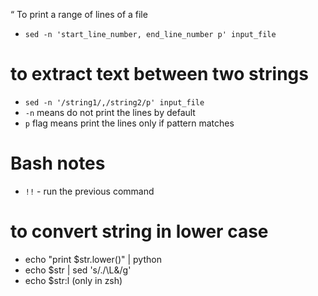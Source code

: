 “ To print a range of lines of a file
- `sed -n 'start_line_number, end_line_number p' input_file`
# to extract text between two strings
- `sed -n '/string1/,/string2/p' input_file`
- `-n` means do not print the lines by default
- `p` flag means print the lines only if pattern matches
# Bash notes
- `!!` - run the previous command
# to convert string in lower case
- echo "print $str.lower()" | python
- echo $str | sed 's/./\L&/g'
- echo $str:l (only in zsh)

